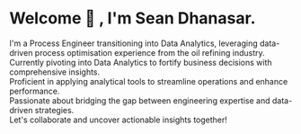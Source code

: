 

# Welcome 👋 , I'm Sean Dhanasar.

I'm a Process Engineer transitioning into Data Analytics, leveraging data-driven process optimisation experience from the oil refining industry.<br>
Currently pivoting into Data Analytics to fortify business decisions with comprehensive insights.<br>
Proficient in applying analytical tools to streamline operations and enhance performance.<br>
Passionate about bridging the gap between engineering expertise and data-driven strategies.<br>
Let's collaborate and uncover actionable insights together!


<!--
**seandhan/seandhan** is a ✨ _special_ ✨ repository because its `README.md` (this file) appears on your GitHub profile.
### Hi there 👋

Here are some ideas to get you started:

- 🔭 I’m currently working on ...
- 🌱 I’m currently learning ...
- 👯 I’m looking to collaborate on ...
- 🤔 I’m looking for help with ...
- 💬 Ask me about ...
- 📫 How to reach me: ...
- 😄 Pronouns: ...
- ⚡ Fun fact: ...
-->
